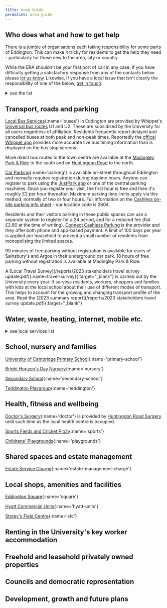 ```yaml
---
title: Area Guide
permalink: area-guide
---
```


## Who does what and how to get help

There is a jumble of organisations each taking responsibility for some parts of Eddington. This can make it tricky for residents to get the help they need - particularly for those new to the area, city or country.

While the ERA shouldn't be your first port of call in any case, if you have difficulty getting a satisfactory response from any of the contacts below please [let us know](/contact-us). Likewise, if you have a local issue that isn't clearly the responsibility of one of the below, [get in touch](/contact-us).

<details markdown="1">
<summary>see the list</summary>

[Portal Estate Management](https://portal.eddington-cambridge.co.uk/customer-service-team/report-a-defect/){:name='portal'}
is a wrapper-company owned by the University which deals with issues relating to most shared public spaces in Eddington. This includes all roads, pavenments, cycle paths and hard and soft landscaping.
They are responsible for collecting the [Estate Service Charge](#estate-management-charge) and spending it on local maintenance, improvement and contingency planning. Though they subcontract the billing to [Vital](#vital) and the execution of estate management tasks to [Mears](#mears).
Portal can sometimes be a useful first contact for services commissioned by other parties below, such as bin collections, playing fields, play parks and questions around covenants.

[Lodge Property Services](https://eddington-cambridge.co.uk/key-worker-housing-frequently-asked-questions){:name='lodge'}
is a wrapper-company owned by the University which manages tenancy in the University's so-called "Key Worker Housing". This includes all properties in Eddington which are owned by the University and let out exclusively to their employees through their [Accommodation Service](https://www.accommodation.cam.ac.uk/). They effectively fill the role of an in-house estate agent, but maintenance of the property, its contents and shared internal spaces falls to [Portal](#portal).

[Core Sustainable Heat Management](https://find-and-update.company-information.service.gov.uk/company/10586130){:name='core'}
is a wrapper-company owned by the University responsible for heat network infrastructure in Eddington and the energy centre on Burkitt Lane. Their responsibility ends before the Heat Interface Unit within each property. Consumer billing and much of the network's maintenance is subcontracted to [Vital Energi](#vital).

[Vital Energi](https://www.vitalenergi.co.uk/){:name='vital'}
provide customer billing services to Portal and Core, for Estate Service Charge and heat usage respectively. They also run our energy centre and maintain our local heat network infrastructure as the current contract holder under Core.

[Mears](https://www.mearsgroup.co.uk/){:name='mears'}
are a national housing services operator. They provide estate management services around Eddington as the current contract holder under Portal. They also do property management for Lodge, and both of these work packages form part of a broader contract with the University outside of Eddington.

[Hill Residential](https://www.hill.co.uk/){:name='hill'}
are builders of private homes in the areas of Eddington marketed as "Knights' Park" and "Rubicon". They are responsible for snagging of their newbuild properties and the delivery of shared spaces around those buildings to Portal. The boundary between shared spaces under Portal's control and those still controlled by Hill is not well defined as it gradually moves from the latter to the former.

[Girton College](https://www.girton.cam.ac.uk/accommodation/swirles-court){:name='girton-college'}
manages Swirles Court (bounded by Turing Way, Pheasant Drive and the Ridgeway) as accommodation for mainly postgraduate students remote from the main college site at the north end of Ridgeway.

[Councils](#councils){:name='councils'}
are a uniquely complicated aspect of Eddington, sitting as we do across the city boundary and a parish boundary. Due to the private nature of the shared spaces and the non-adopted status of roads in Eddington they have fewer responsibilities here than elsewhere in the UK.

[South Cambridge District Council](https://www.scambs.gov.uk/your-council-and-democracy/contact-us){:name='district-council'}

[Cambridge City Council](https://www.cambridge.gov.uk/){:name='city-council'}

[Girton Parish Council](https://www.girton-cambs.org.uk/girton-parish-council-2/){:name='parish-council'}

[Cambridgeshire County Council](https://www.cambridgeshire.gov.uk/){:name='county-council'}

</details>

## Transport, roads and parking

[Local Bus Services](#buses){:name='buses'}
in Eddington are provided by Whippet's [Universal bus routes](https://www.whippetbus.co.uk/universal/) U1 and U2. These are subsidised by the University for all users regardless of affiliation. Residents frequently report delayed and cancelled buses at both peak and non-peak times. Reportedly the [offical Whippet app](https://www.whippetbus.co.uk/app/) provides more accurate live bus timing information than is displayed on the bus stop screens.

More direct bus routes to the town centre are available at the [Madingley Park & Ride](https://cambridgeparkandride.info/madingleyroad-times.shtml) to the south and on [Huntingdon Road](https://www.google.com/maps/dir/52.2355988,0.0882609/Thornton+Road,+Girton,+Cambridge+CB3+0LG) to the north.


[Car Parking](#parking){:name='parking'}
is available on-street throughout Eddington and normally requires registration during daytime hours. Anyone can register to park using the [JustPark app](https://www.justpark.com/) or one of the central parking machines. Once you register your visit, the first hour is free and then it's roughly £2 per hour thereafter. Maximum parking time limits apply via this method, normally of two or four hours. Full information on the [Cashless on-site parking info sheet](https://portal.eddington-cambridge.co.uk/_downloads/Eddington-Parking-Information_202309.pdf) - our location code is 2604.

Residents and their visitors parking in these public spaces can use a separate system to register for a 24 period, and for a reduced fee (flat £2.80 at the time of writing). [Connect Cashless Parking](https://www.connectcashlessparking.com/) is the provider and they offer
both phone and app-based payment. A limit of 100 days per year is applied per household to prevent a small number of residents from monopolising the limited spaces.

90 minutes of free parking without registration is available for users of Sainsbury's and Argos in their underground car park. 18 hours of free parking without registration is available at Madingley Park & Ride.


A [Local Travel Survey](/reports/2023 stakeholders travel survey update.pdf){:name=travel-survey}{:target="_blank"}
is carried out by the University every year. It surveys residents, workers, shoppers and families with kids at the local school about their use of different modes of transport. This helps to account for the growing and changing transport profile of the area.
Read the [2023 summary report](/reports/2023 stakeholders travel survey update.pdf){:target="_blank"}


## Water, waste, heating, internet, mobile etc.

<details markdown="1">
<summary>see local services list</summary>

[Broadband Internet](#internet){:name='internet'}

High speed Internet is important for resident's, especially as we carry out more work from home and have to share the same optical fibre or cable with television. We have heard a number issues and questions related to Internet provision at Eddington.

Q: I only have a 12 month fixed tenancy and/or a fixed term contract of employment dependant on research funding. I can only find 18 and 24 month Internet service contracts. Are there alternatives?

A: From 26 May 2011, as result of EU telecoms law changes, the tie-in period for new phone or broadband contracts will be limited to a maximum of 24 months. Consumers [must also be offered a choice](https://web.archive.org/web/20110704193402/http://consumers.ofcom.org.uk/2011/05/uk-consumers-benefit-from-european-telecoms-law-changes/) of contract lasting no longer than 12 months, although in practice these deals can be hard to find. We would recommend residents push providers to provide details of 12 month deals where they feel uncomfortable to enter into longer contracts.

Q: I allowed my discounted initial term to automatically renew. Now I find I am tied in to another 18 month term. What can I do?

A: Broadband providers must obtain express consent from the customer before renewing a fixed commitment period. Check to see whether this was given. Express consent is a requirement of [Ofcom's General Conditions](https://www.ofcom.org.uk/__data/assets/pdf_file/0016/112282/guidance-under-general-conditions-c1-contract-requirements.pdf#page=5) to which all UK broadband service providers must comply.

</details>

## School, nursery and families

[University of Cambridge Primary School](https://www.universityprimaryschool.org.uk/){:name='primary-school'}

[Bright Horizon's Day Nursery](https://www.brighthorizons.co.uk/our-nurseries/eddington-nursery){:name='nursery'}

[Secondary School](){:name='secondary-school'}

[Teddington Playgroup](){:name='teddington'}

## Health, fitness and wellbeing

[Doctor's Surgery](){:name='doctor'}
is provided by [Huntingdon Road Surgery](https://huntingdonroadsurgery.co.uk/) until such time as the local health centre is occupied.

[Sports Fields and Cricket Pitch](){:name='sports'}

[Childrens' Playgrounds](){:name='playgrounds'}

## Shared spaces and estate management

[Estate Service Charge](https://portal.eddington-cambridge.co.uk/estate-service-charge/){:name='estate-management-charge'}

## Local shops, amenities and facilities

[Eddington Square](){:name='square'}

[Hyatt Commercial Units](){:name='hyatt-units'}

[Storey's Field Centre](https://www.storeysfieldcentre.org.uk/){:name='sfc'}

## Renting in the University's key worker accommodation

## Freehold and leasehold privately owned properties

## Councils and democratic representation

## Development, growth and future plans
